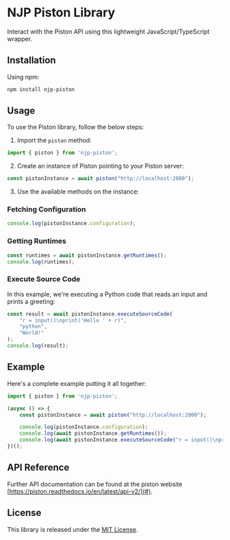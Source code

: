 # NJP Piston Library

Interact with the Piston API using this lightweight JavaScript/TypeScript wrapper.

## Installation

Using npm:

```bash
npm install njp-piston
```

## Usage

To use the Piston library, follow the below steps:

1. Import the `piston` method:

```javascript
import { piston } from 'njp-piston';
```

2. Create an instance of Piston pointing to your Piston server:

```javascript
const pistonInstance = await piston("http://localhost:2000");
```

3. Use the available methods on the instance:

### Fetching Configuration

```javascript
console.log(pistonInstance.configuration);
```

### Getting Runtimes

```javascript
const runtimes = await pistonInstance.getRuntimes();
console.log(runtimes);
```

### Execute Source Code

In this example, we're executing a Python code that reads an input and prints a greeting:

```javascript
const result = await pistonInstance.executeSourceCode(
    "r = input()\nprint('Hello ' + r)", 
    "python", 
    "World!"
);
console.log(result);
```

## Example

Here's a complete example putting it all together:

```javascript
import { piston } from 'njp-piston';

(async () => {
    const pistonInstance = await piston("http://localhost:2000");

    console.log(pistonInstance.configuration);
    console.log(await pistonInstance.getRuntimes());
    console.log(await pistonInstance.executeSourceCode("r = input()\nprint('Hello ' + r)", "python", "World!"));
})();
```

## API Reference

Further API documentation can be found at the piston website [https://piston.readthedocs.io/en/latest/api-v2/](#).

## License

This library is released under the [MIT License](https://github.com/git/git-scm.com/blob/main/MIT-LICENSE.txt).